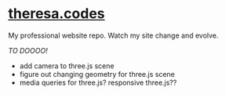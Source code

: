 # [theresa.codes](theresa.codes)

My professional website repo. Watch my site change and evolve.

*TO DOOOO!*
- add camera to three.js scene
- figure out changing geometry for three.js scene
- media queries for three.js? responsive three.js??
